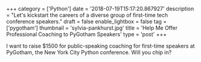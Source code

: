 +++
category = ['Python']
date = '2018-07-19T15:17:20.867927'
description = "Let's kickstart the careers of a diverse group of first-time tech conference speakers."
draft = false
enable_lightbox = false
tag = ['pygotham']
thumbnail = 'sylvia-pankhurst.jpg'
title = 'Help Me Offer Professional Coaching to PyGotham Speakers'
type = 'post'
+++

I want to raise $1500 for public-speaking coaching for first-time speakers at PyGotham, the New York City Python conference. Will you chip in?

<iframe class='gfm-media-widget' image='1' coinfo='1' width='100%' height='100%' frameborder='0' id='pygotham-speakers-2018'></iframe><script src='//funds.gofundme.com/js/5.0/media-widget.js'></script>

PyGotham has many first-time speakers this year. I think the conference can welcome a more diverse group of speakers and advance their careers if we offer professional coaching. Every $150 I raise will buy one speaker a session with [speaking coach Melissa Collom](http://melissacollom.com/coaching). She's a professional opera singer and she's been a featured speaker at the Write/Speak/Code conference for women in tech, and Pivotal Labs' tech talk series. She is a national trainer for the New Leaders Council. She combines vocal techniques, cognitive science, and narrative principles to help speakers give persuasive talks. This year both PyOhio and PyGotham offer Melissa's service to first-time speakers, following [PyGotham's successful program with her last year](/recap-coaching-for-pygotham-speakers-2017/).

I'm a PyGotham conference organizer, but I'm launching this fundraiser independently of PyGotham. I believe that every speaker needs a coach, and [I've personally benefitted from Melissa's guidance in my tech talks](/how-i-rehearse-a-conference-talk/) at PyCon, PyGotham, and OSCON. Together, you and I can sponsor a coaching session with Melissa for each new speaker at PyGotham, and ensure they have the skill and confidence to give great talks.

***

Image: Sylvia Pankhurst advocating for women's suffrage.
